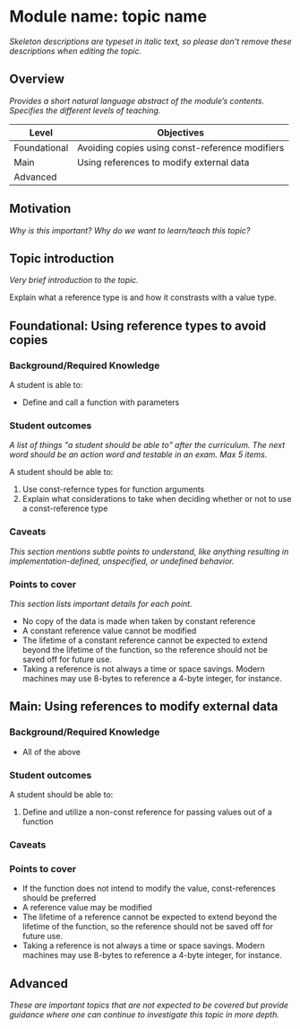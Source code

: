 # Module name: topic name
_Skeleton descriptions are typeset in italic text,_
_so please don't remove these descriptions when editing the topic._

## Overview

_Provides a short natural language abstract of the module’s contents._
_Specifies the different levels of teaching._

<table>
  <thead>
    <th>Level</th>
    <th>Objectives</th>
  </thead>
  <tr>
    <td>Foundational</td>
    <td>Avoiding copies using const-reference modifiers</td>
  </tr>
  <tr>
    <td>Main</td>
    <td>Using references to modify external data</td>
  </tr>
  <tr>
    <td>Advanced</td>
    <td></td>
  </tr>
</table>

## Motivation

_Why is this important?_
_Why do we want to learn/teach this topic?_

## Topic introduction

_Very brief introduction to the topic._

Explain what a reference type is and how it constrasts with a value type.

## Foundational: Using reference types to avoid copies

### Background/Required Knowledge

A student is able to:

* Define and call a function with parameters

### Student outcomes

_A list of things "a student should be able to" after the curriculum._
_The next word should be an action word and testable in an exam._
_Max 5 items._

A student should be able to:

1. Use const-refernce types for function arguments
2. Explain what considerations to take when deciding whether or not to use a const-reference type

### Caveats

_This section mentions subtle points to understand, like anything resulting in
implementation-defined, unspecified, or undefined behavior._

### Points to cover

_This section lists important details for each point._

* No copy of the data is made when taken by constant reference
* A constant reference value cannot be modified
* The lifetime of a constant reference cannot be expected to extend beyond the lifetime of the function, so the reference should not be saved off for future use.
* Taking a reference is not always a time or space savings. Modern machines may use 8-bytes to reference a 4-byte integer, for instance.

## Main: Using references to modify external data 

### Background/Required Knowledge

* All of the above

### Student outcomes

A student should be able to:

1. Define and utilize a non-const reference for passing values out of a function

### Caveats

### Points to cover

* If the function does not intend to modify the value, const-references should be preferred
* A reference value may be modified
* The lifetime of a reference cannot be expected to extend beyond the lifetime of the function, so the reference should not be saved off for future use.
* Taking a reference is not always a time or space savings. Modern machines may use 8-bytes to reference a 4-byte integer, for instance.

## Advanced

_These are important topics that are not expected to be covered but provide
guidance where one can continue to investigate this topic in more depth._

